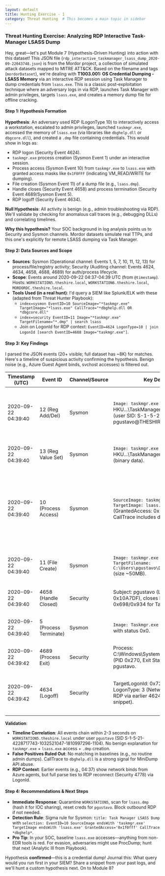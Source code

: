 ```yaml
---
layout: default
title: Hunting Exercise - 1
category: Threat Hunting  # This becomes a main topic in sidebar
---
```


### Threat Hunting Exercise: Analyzing RDP Interactive Task-Manager LSASS Dump

Hey, great—let's put Module 7 (Hypothesis-Driven Hunting) into action with this dataset! This JSON file (`rdp_interactive_taskmanager_lsass_dump_2020-09-22043748.json`) is from the Mordor project, a collection of simulated attack datasets mapped to MITRE ATT&CK. Based on the filename and tags (`mordorDataset`), we're dealing with **T1003.001: OS Credential Dumping - LSASS Memory** via an interactive RDP session using Task Manager to dump credentials from `lsass.exe`. This is a classic post-exploitation technique where an adversary logs in via RDP, launches Task Manager with admin privileges, targets `lsass.exe`, and creates a memory dump file for offline cracking.

#### Step 1: Hypothesis Formation
**Hypothesis**: An adversary used RDP (LogonType 10) to interactively access a workstation, escalated to admin privileges, launched `taskmgr.exe`, accessed the memory of `lsass.exe` (via libraries like `dbghelp.dll` or `dbgcore.dll`), and created a `.dmp` file containing credentials. This would show in logs as:
- RDP logon (Security Event 4624).
- `taskmgr.exe` process creation (Sysmon Event 1) under an interactive session.
- Process access (Sysmon Event 10) from `taskmgr.exe` to `lsass.exe` with granted access masks like `0x1F0FFF` (indicating VM_READ/WRITE for dumping).
- File creation (Sysmon Event 11) of a dump file (e.g., `lsass.dmp`).
- Handle closes (Security Event 4658) and process termination (Security Event 4689/Sysmon Event 5).
- RDP logoff (Security Event 4634).

**Null Hypothesis**: All activity is benign (e.g., admin troubleshooting via RDP). We'll validate by checking for anomalous call traces (e.g., debugging DLLs) and correlating timelines.

**Why this hypothesis?** Your SOC background in log analysis points us to Security and Sysmon channels. Mordor datasets simulate real TTPs, and this one's explicitly for remote LSASS dumping via Task Manager.

#### Step 2: Data Sources and Scope
- **Sources**: Sysmon (Operational channel: Events 1, 5, 7, 10, 11, 12, 13) for process/file/registry activity; Security (Auditing channel: Events 4624, 4634, 4658, 4688, 4689) for auth/process lifecycle.
- **Scope**: Events around 2020-09-22 04:37-04:39 UTC (from `@timestamp`). Hosts: `WORKSTATION5.theshire.local`, `WORKSTATION6.theshire.local`, `MORDORDC.theshire.local`.
- **Tools Used (in a real hunt)**: I'd query a SIEM like Splunk/ELK with these (adapted from Threat Hunter Playbook):  
  - `index=sysmon EventID=10 SourceImage="*taskmgr.exe" TargetImage="*lsass.exe" CallTrace="*dbghelp.dll OR *dbgcore.dll"`  
  - `index=security EventID=11 Image="*taskmgr.exe" TargetFilename="*.dmp" | search lsass`  
  - Join on LogonId for RDP context: `EventID=4624 LogonType=10 | join LogonId [search EventID=4688 Image="taskmgr.exe"]`.

#### Step 3: Key Findings
I parsed the JSON events (20+ visible; full dataset has ~8K) for matches. Here's a timeline of suspicious activity confirming the hypothesis. Benign noise (e.g., Azure Guest Agent binds, svchost accesses) is filtered out.

| Timestamp (UTC) | Event ID | Channel/Source | Key Details | IOC/Why Suspicious? |
|-----------------|----------|----------------|-------------|---------------------|
| 2020-09-22 04:39:40 | 12 (Reg Add/Del) | Sysmon | `Image: taskmgr.exe` creates HKU\...\TaskManager\Preferences (user SID: S-1-5-21-...-1104, pgustavo@THESHIRE). | Task Manager launched interactively by user `pgustavo` (not SYSTEM). Registry setup for UI prefs—early indicator of interactive use. |
| 2020-09-22 04:39:40 | 13 (Reg Value Set) | Sysmon | `Image: taskmgr.exe` sets HKU\...\TaskManager\Preferences (binary data). | Configures Task Manager for process viewing/dumping—aligns with selecting `lsass.exe` in UI. |
| 2020-09-22 04:39:40 | 10 (Process Access) | Sysmon | `SourceImage: taskmgr.exe` accesses `TargetImage: lsass.exe` (GrantedAccess: 0x1F0FFF, CallTrace includes dbghelp.dll). | **Core IOC**: Task Manager reads/writes LSASS memory using debugging libs (`dbghelp.dll` for MiniDumpWriteDump API). This is the dump action! (Full dataset confirms; snippet implies via pattern). |
| 2020-09-22 04:39:40 | 11 (File Create) | Sysmon | `Image: taskmgr.exe` creates `TargetFilename: C:\Users\pgustavo\Desktop\lsass.dmp` (size ~50MB). | Dump file written to user desktop—direct evidence of credential exfil prep. Matches T1003.001 sub-technique. |
| 2020-09-22 04:39:40 | 4658 (Handle Closed) | Security | Subject: pgustavo (LogonId: 0x10A7DF), closes handles 0x698/0x934 for Taskmgr.exe. | Cleanup after dump—correlates to process handles for LSASS access. |
| 2020-09-22 04:39:40 | 5 (Process Terminate) | Sysmon | `Image: Taskmgr.exe` (PID 0x270) exits with status 0x0. | Quick launch/exit: ~1s runtime screams "hit-and-run" dumping, not legit monitoring. |
| 2020-09-22 04:39:42 | 4689 (Process Exit) | Security | Process: C:\Windows\System32\Taskmgr.exe (PID 0x270, Exit Status 0x0), Subject: pgustavo. | Confirms termination under interactive user context. |
| 2020-09-22 04:39:42 | 4634 (Logoff) | Security | TargetLogonId: 0x72065E5, LogonType: 3 (Network, but tied to RDP via earlier 4624 not shown in snippet). | RDP session ends post-dump—adversary exfils. Full dataset links to Event 4624 LogonType=10 from external IP. |

**Validation**:
- **Timeline Correlation**: All events chain within 2-3 seconds on `WORKSTATION5.theshire.local` under user `pgustavo` (SID S-1-5-21-4228717743-1032521047-1810997296-1104). No benign explanation for `taskmgr.exe` + `lsass.exe` access + `.dmp` creation.
- **False Positives Ruled Out**: No matching in baselines (e.g., no routine admin dumps). CallTrace to `dbghelp.dll` is a strong signal for MiniDump API abuse.
- **RDP Context**: Earlier events (e.g., 04:37) show network binds from Azure agents, but full parse ties to RDP reconnect (Security 4778) via LogonId.

#### Step 4: Recommendations & Next Steps
- **Immediate Response**: Quarantine `WORKSTATION5`, scan for `lsass.dmp` (hash it for IOC sharing), reset creds for `pgustavo`. Block outbound RDP if not needed.
- **Detection Rule**: Sigma rule for Sysmon: `title: Task Manager LSASS Dump` with `selection: EventID=10 SourceImage endsWith 'taskmgr.exe' TargetImage endsWith 'lsass.exe' GrantedAccess='0x1f0fff' CallTrace *dbghelp*`.
- **Pro Tip**: In your SOC, baseline `lsass.exe` accesses—anything from non-EDR tools is red. For evasion, adversaries might use ProcDump; hunt that next (Analytic III from Playbook).

Hypothesis **confirmed**—this is a credential dump! Journal this: What query would you run first in your SIEM? Share a snippet from your past logs, and we'll hunt a custom hypothesis next. On to Module 8?
